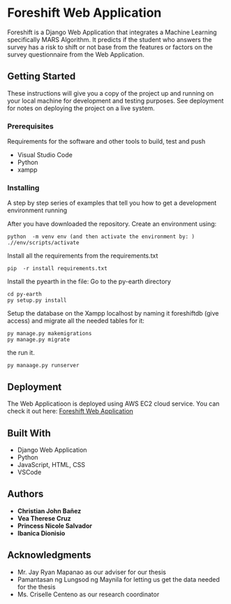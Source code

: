 # Foreshift Web Application

Foreshift is a Django Web Application that integrates a Machine Learning specifically MARS Algorithm. It predicts if the student who answers the 
survey has a risk to shift or not base from the features or factors on the survey questionnaire from the Web Application.

## Getting Started

These instructions will give you a copy of the project up and running on
your local machine for development and testing purposes. See deployment
for notes on deploying the project on a live system.

### Prerequisites

Requirements for the software and other tools to build, test and push 
- Visual Studio Code
- Python
- xampp

### Installing

A step by step series of examples that tell you how to get a development
environment running

After you have downloaded the repository. Create an environment using:

    python  -m venv env (and then activate the environment by: )
    .//env/scripts/activate

Install all the requirements from the requirements.txt

    pip  -r install requirements.txt

Install the pyearth in the file: Go to the py-earth directory

    cd py-earth
    py setup.py install

Setup the database on the Xampp localhost by naming it foreshiftdb (give access) and migrate all the needed tables for it:

    py manage.py makemigrations
    py manage.py migrate

the run it.

    py manaage.py runserver

## Deployment

The Web Applicatioon is deployed using AWS EC2 cloud service.
You can check it out here: [Foreshift Web Application](http://13.212.229.116:8000/)

## Built With

  - Django Web Application
  - Python
  - JavaScript, HTML, CSS
  - VSCode

## Authors

  - **Christian John Bañez**
  - **Vea Therese Cruz** 
  - **Princess Nicole Salvador** 
  - **Ibanica Dionisio** 

## Acknowledgments

  - Mr. Jay Ryan Mapanao as our adviser for our thesis
  - Pamantasan ng Lungsod ng Maynila for letting us get the data needed for the thesis
  - Ms. Criselle Centeno as our research coordinator
